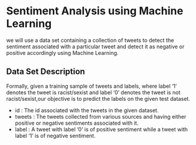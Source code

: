 # Sentiment Analysis using Machine Learning
we will use a data set containing a collection of tweets to detect the sentiment associated with a particular tweet and detect it as negative or positive accordingly using Machine Learning.

## Data Set Description
Formally, given a training sample of tweets and labels, where label ‘1’ denotes the tweet is racist/sexist and label ‘0’ denotes the tweet is not racist/sexist,our objective is to predict the labels on the given test dataset.
* id : The id associated with the tweets in the given dataset.
* tweets : The tweets collected from various sources and having either positive or negative sentiments associated with it.
* label : A tweet with label ‘0’ is of positive sentiment while a tweet with label ‘1’ is of negative sentiment.
